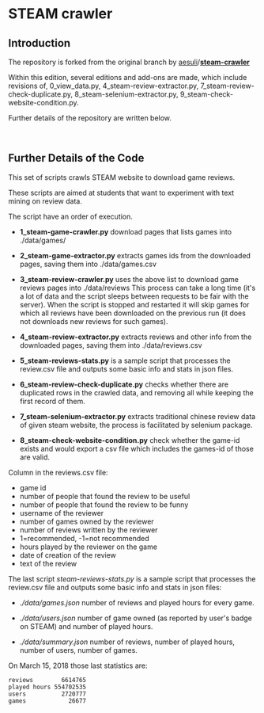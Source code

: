 # STEAM crawler

## Introduction

The repository is forked from the original branch by [aesuli](https://github.com/aesuli)/**[steam-crawler](https://github.com/aesuli/steam-crawler)** 

Within this edition, several editions and add-ons are made, which include revisions of, 0_view_data.py, 4_steam-review-extractor.py, 7_steam-review-check-duplicate.py, 8_steam-selenium-extractor.py, 9_steam-check-website-condition.py. 

Further details of the repository are written below.

<br/>

## Further Details of the Code
This set of scripts crawls STEAM website to download game reviews.

These scripts are aimed at students that want to experiment with text mining on review data.

The script have an order of execution.

  * **1_steam-game-crawler.py** download pages that lists games into ./data/games/

  * **2_steam-game-extractor.py** extracts games ids from the downloaded pages, saving them into ./data/games.csv
  
  * **3_steam-review-crawler.py** uses the above list to download game reviews pages into ./data/reviews
    This process can take a long time (it's a lot of data and the script sleeps between requests to be fair with the server).
    When the script is stopped and restarted it will skip games for which all reviews have been downloaded on the previous run (it does not downloads new reviews for such games).
  
  * **4_steam-review-extractor.py** extracts reviews and other info from the downloaded pages, saving them into ./data/reviews.csv 

  * **5_steam-reviews-stats.py**  is a sample script that processes the review.csv file and outputs some basic info and stats in json files.

  * **6_steam-review-check-duplicate.py** checks whether there are duplicated rows in the crawled data, and removing all while keeping the first record of them.

  * **7_steam-selenium-extractor.py** extracts traditional chinese review data of  given steam website, the process is facilitated by selenium package.

  * **8_steam-check-website-condition.py** check whether the game-id exists and would export a csv file which includes the games-id of those are valid.

Column in the reviews.csv file:
  * game id
  * number of people that found the review to be useful
  * number of people that found the review to be funny
  * username of the reviewer
  * number of games owned by the reviewer
  * number of reviews written by the reviewer
  * 1=recommended, -1=not recommended
  * hours played by the reviewer on the game
  * date of creation of the review
  * text of the review

The last script _steam-reviews-stats.py_ is a sample script that processes the review.csv file and outputs some basic info and stats in json files:

  * _./data/games.json_ number of reviews and played hours for every game.
  
  * _./data/users.json_ number of game owned (as reported by user's badge on STEAM) and number of played hours.
  
  * _./data/summary.json_ number of reviews, number of played hours, number of users, number of games.

On March 15, 2018 those last statistics are:

```
reviews        6614765
played hours 554702535
users          2720777
games            26677
```

